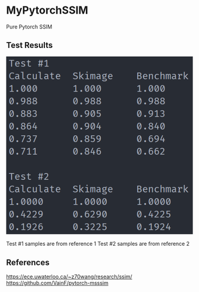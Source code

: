 # MyPytorchSSIM
Pure Pytorch SSIM

## Test Results
![test](https://raw.githubusercontent.com/as3ert/myPytorchSSIM/main/testResults.png)

Test #1 samples are from reference 1
Test #2 samples are from reference 2

## References
https://ece.uwaterloo.ca/~z70wang/research/ssim/
https://github.com/VainF/pytorch-msssim